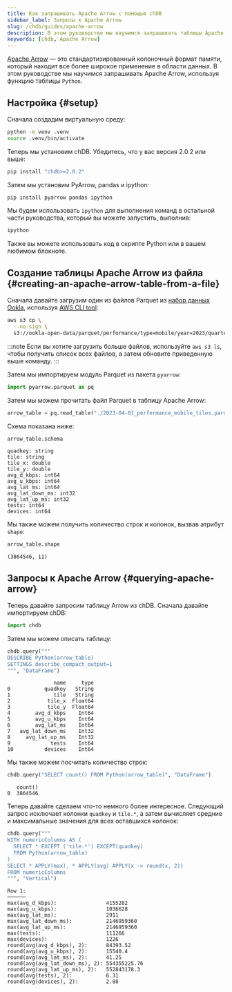 ```yaml
---
title: Как запрашивать Apache Arrow с помощью chDB
sidebar_label: Запросы к Apache Arrow
slug: /chdb/guides/apache-arrow
description: В этом руководстве мы научимся запрашивать таблицы Apache Arrow с помощью chDB
keywords: [chdb, Apache Arrow]
---
```


[Apache Arrow](https://arrow.apache.org/) — это стандартизированный колоночный формат памяти, который находит все более широкое применение в области данных. 
В этом руководстве мы научимся запрашивать Apache Arrow, используя функцию таблицы `Python`.

## Настройка {#setup}

Сначала создадим виртуальную среду:

```bash
python -m venv .venv
source .venv/bin/activate
```

Теперь мы установим chDB.
Убедитесь, что у вас версия 2.0.2 или выше:

```bash
pip install "chdb>=2.0.2"
```

Затем мы установим PyArrow, pandas и ipython:

```bash
pip install pyarrow pandas ipython
```

Мы будем использовать `ipython` для выполнения команд в остальной части руководства, который вы можете запустить, выполнив:

```bash
ipython
```

Также вы можете использовать код в скрипте Python или в вашем любимом блокноте.

## Создание таблицы Apache Arrow из файла {#creating-an-apache-arrow-table-from-a-file}

Сначала давайте загрузим один из файлов Parquet из [набор данных Ookla](https://github.com/teamookla/ookla-open-data), используя [AWS CLI tool](https://aws.amazon.com/cli/):

```bash
aws s3 cp \
  --no-sign \
  s3://ookla-open-data/parquet/performance/type=mobile/year=2023/quarter=2/2023-04-01_performance_mobile_tiles.parquet .
```

:::note
Если вы хотите загрузить больше файлов, используйте `aws s3 ls`, чтобы получить список всех файлов, а затем обновите приведенную выше команду.
:::

Затем мы импортируем модуль Parquet из пакета `pyarrow`:

```python
import pyarrow.parquet as pq
```

Затем мы можем прочитать файл Parquet в таблицу Apache Arrow:

```python
arrow_table = pq.read_table("./2023-04-01_performance_mobile_tiles.parquet")
```

Схема показана ниже:

```python
arrow_table.schema
```

```text
quadkey: string
tile: string
tile_x: double
tile_y: double
avg_d_kbps: int64
avg_u_kbps: int64
avg_lat_ms: int64
avg_lat_down_ms: int32
avg_lat_up_ms: int32
tests: int64
devices: int64
```

Мы также можем получить количество строк и колонок, вызвав атрибут `shape`:

```python
arrow_table.shape
```

```text
(3864546, 11)
```

## Запросы к Apache Arrow {#querying-apache-arrow}

Теперь давайте запросим таблицу Arrow из chDB.
Сначала давайте импортируем chDB:

```python
import chdb
```

Затем мы можем описать таблицу:

```python
chdb.query("""
DESCRIBE Python(arrow_table)
SETTINGS describe_compact_output=1
""", "DataFrame")
```

```text
               name     type
0           quadkey   String
1              tile   String
2            tile_x  Float64
3            tile_y  Float64
4        avg_d_kbps    Int64
5        avg_u_kbps    Int64
6        avg_lat_ms    Int64
7   avg_lat_down_ms    Int32
8     avg_lat_up_ms    Int32
9             tests    Int64
10          devices    Int64
```

Мы также можем посчитать количество строк:

```python
chdb.query("SELECT count() FROM Python(arrow_table)", "DataFrame")
```

```text
   count()
0  3864546
```

Теперь давайте сделаем что-то немного более интересное. 
Следующий запрос исключает колонки `quadkey` и `tile.*`, а затем вычисляет средние и максимальные значения для всех оставшихся колонок:

```python
chdb.query("""
WITH numericColumns AS (
  SELECT * EXCEPT ('tile.*') EXCEPT(quadkey)
  FROM Python(arrow_table)
)
SELECT * APPLY(max), * APPLY(avg) APPLY(x -> round(x, 2))
FROM numericColumns
""", "Vertical")
```

```text
Row 1:
──────
max(avg_d_kbps):                4155282
max(avg_u_kbps):                1036628
max(avg_lat_ms):                2911
max(avg_lat_down_ms):           2146959360
max(avg_lat_up_ms):             2146959360
max(tests):                     111266
max(devices):                   1226
round(avg(avg_d_kbps), 2):      84393.52
round(avg(avg_u_kbps), 2):      15540.4
round(avg(avg_lat_ms), 2):      41.25
round(avg(avg_lat_down_ms), 2): 554355225.76
round(avg(avg_lat_up_ms), 2):   552843178.3
round(avg(tests), 2):           6.31
round(avg(devices), 2):         2.88
```
